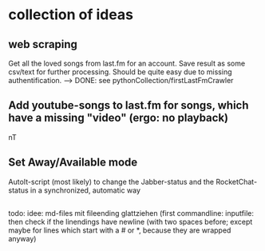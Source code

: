 # collection of ideas

## web scraping
Get all the loved songs from last.fm for an account. Save result as some csv/text for further processing.
Should be quite easy due to missing authentification.
--> DONE: see pythonCollection/firstLastFmCrawler

## Add youtube-songs to last.fm for songs, which have a missing "video" (ergo: no playback)
nT

## Set Away/Available mode
AutoIt-script (most likely) to change the Jabber-status and the RocketChat-status in a synchronized, automatic way

##
todo: idee: md-files mit fileending glattziehen (first commandline: inputfile: then check if the linendings have newline (with two spaces before; except maybe for lines which start with a # or *, because they are wrapped anyway)
